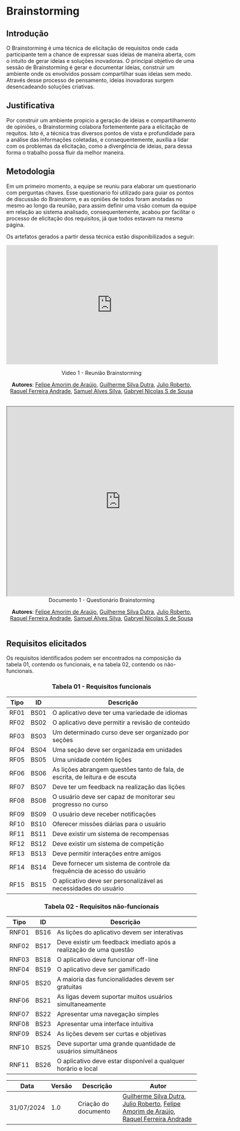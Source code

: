# Brainstorming

## Introdução

O Brainstorming é uma técnica de elicitação de requisitos onde cada participante tem a chance de expressar suas ideias de maneira aberta, com o intuito de gerar ideias e soluções inovadoras. O principal objetivo  de uma sessão de Brainstorming é gerar e documentar ideias, construir um  ambiente onde os  envolvidos possam compartilhar suas ideias sem medo. Através desse processo de  pensamento, ideias inovadoras surgem desencadeando soluções criativas.

## Justificativa

Por construir um ambiente  propicio  a geração  de ideias e compartilhamento  de opiniões, o  Brainstorming colabora fortementente para a elicitação de requitos. Isto é,  a técnica tras diversos pontos  de  vista e  profundidade para a  análise das  informações  coletadas, e consequentemente, auxília a lidar com os problemas da elicitação, como  a divergência de ideias, para dessa forma o trabalho  possa fluir da  melhor  maneira.

## Metodologia

Em um primeiro  momento, a equipe se reuniu para elaborar um questionario com perguntas chaves. Esse questionario foi utilizado para guiar os pontos de discussão do Brainstorm, e as opniões de todos foram anotadas no mesmo ao longo da reunião, para assim definir uma visão comum da equipe em relação ao sistema analisado, consequentemente, acabou por facilitar o processo de elicitação dos requisitos, já que todos estavam na mesma página.

Os artefatos gerados a partir dessa técnica estão disponibilizados a seguir:
<center>
<iframe width="560" height="315" src="https://www.youtube.com/embed/3B68DaGgxew?si=DnQwxuE63JRZ3N5m" title="YouTube video player" frameborder="0" allow="accelerometer; autoplay; clipboard-write; encrypted-media; gyroscope; picture-in-picture; web-share" referrerpolicy="strict-origin-when-cross-origin" allowfullscreen></iframe>

Video 1 - Reunião Brainstorming

**Autores**: [Felipe Amorim de Araújo](https://github.com/lipeaaraujo), [Guilherme Silva Dutra](https://github.com/GuiDutra21), [Julio Roberto](https://github.com/JulioR2022), [Raquel Ferreira Andrade](https://github.com/raquel-andrade), [Samuel Alves Silva](https://github.com/samuelalvess), [Gabryel Nicolas S de Sousa](https://github.com/gabryelns)
<br></br>

</center>

<center>
<iframe src="https://drive.google.com/file/d/17q6rHpNhTjfEV-USrC6Pl5ev9xbgxVq3/preview" width="600" height="500"></iframe>
Documento 1 - Questionário Brainstorming

**Autores**: [Felipe Amorim de Araújo](https://github.com/lipeaaraujo), [Guilherme Silva Dutra](https://github.com/GuiDutra21), [Julio Roberto](https://github.com/JulioR2022), [Raquel Ferreira Andrade](https://github.com/raquel-andrade), [Samuel Alves Silva](https://github.com/samuelalvess), [Gabryel Nicolas S de Sousa](https://github.com/gabryelns)
<br></br>
</center>

## Requisitos elicitados

Os requisitos identificados podem ser encontrados na composição da tabela 01, contendo os funcionais, e na tabela 02, contendo os não-funcionais.

<center>

### Tabela 01 - Requisitos funcionais

| Tipo | ID | Descrição |
| - | - | - |
| RF01 | BS01 | O aplicativo deve ter uma variedade de idiomas   |
| RF02 | BS02 | O aplicativo deve permitir a revisão de conteúdo  |
| RF03 | BS03 | Um determinado curso deve ser organizado por seções  |
| RF04 | BS04 | Uma seção deve ser organizada em unidades  |
| RF05 | BS05 | Uma unidade contém lições  |
| RF06 | BS06 | As lições abrangem questões tanto de fala, de escrita, de leitura e de escuta  |
| RF07 | BS07 | Deve ter um feedback na realização das lições  |
| RF08 | BS08 | O usuário deve ser capaz de monitorar seu progresso no curso  |
| RF09 | BS09 | O usuário deve receber notificações  |
| RF10 | BS10 | Oferecer missões diárias para o usuário  |
| RF11 | BS11 | Deve existir um sistema de recompensas  |
| RF12 | BS12 | Deve existir um sistema de competição  |
| RF13 | BS13 | Deve permitir interações entre amigos  |
| RF14 | BS14 | Deve fornecer um sistema de controle da frequência de acesso do usuário  |
| RF15 | BS15 | O aplicativo deve ser personalizável as necessidades do usuário |

### Tabela 02 - Requisitos não-funcionais

| Tipo | ID | Descrição |
| - | - | - |
| RNF01 | BS16 | As lições do aplicativo devem ser interativas |
| RNF02 | BS17 | Deve existir um feedback imediato após a realização de uma questão |
| RNF03 | BS18 | O aplicativo deve funcionar off-line  |
| RNF04 | BS19 | O aplicativo deve ser gamificado  |
| RNF05 | BS20 | A maioria das funcionalidades devem ser gratuitas |
| RNF06 | BS21 | As ligas devem suportar muitos usuários simultaneamente  |
| RNF07 | BS22 | Apresentar uma navegação simples  |
| RNF08 | BS23 | Apresentar uma interface intuitiva  |
| RNF09 | BS24 | As lições devem ser curtas e objetivas   |
| RNF10 | BS25 | Deve suportar uma grande quantidade de usuários simultâneos   |
| RNF11 | BS26 | O aplicativo deve estar disponível a qualquer horário e local  |

| Data | Versão | Descrição | Autor |
| ---- | ------ | --------- | ----- |
| 31/07/2024 | 1.0 | Criação do documento | [Guilherme Silva Dutra](https://github.com/GuiDutra21), [Julio Roberto](https://github.com/JulioR2022), [Felipe Amorim de Araújo](https://github.com/lipeaaraujo), [Raquel Ferreira Andrade](https://github.com/raquel-andrade) |

</center>



